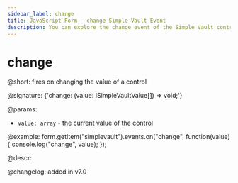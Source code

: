 ```yaml
---
sidebar_label: change
title: JavaScript Form - change Simple Vault Event 
description: You can explore the change event of the Simple Vault control of Form in the documentation of the DHTMLX JavaScript UI library. Browse developer guides and API reference, try out code examples and live demos, and download a free 30-day evaluation version of DHTMLX Suite 7.
---
```


# change

@short: fires on changing the value of a control

@signature: {'change: (value: ISimpleVaultValue[]) => void;'} 

@params:
- `value: array` - the current value of the control

@example:
form.getItem("simplevault").events.on("change", function(value) {
    console.log("change", value);
});

@descr:

@changelog: added in v7.0

